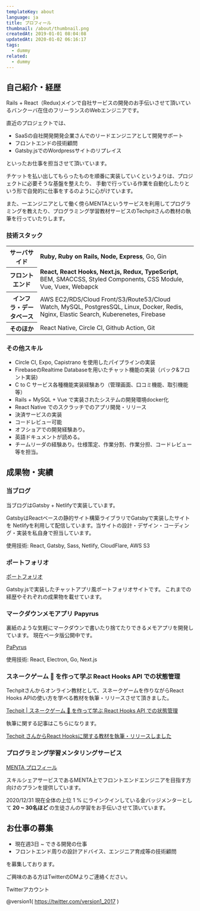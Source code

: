 ```yaml
---
templateKey: about
language: ja
title: プロフィール
thumbnail: /about/thumbnail.png
createdAt: 2019-01-01 08:04:08
updatedAt: 2020-01-02 06:16:17
tags:
  - dummy
related:
  - dummy
---
```



## 自己紹介・経歴

Rails + React（Redux)メインで自社サービスの開発のお手伝いさせて頂いているバンクーバ在住のフリーランスのWebエンジニアです。

直近のプロジェクトでは、

- SaaSの自社開発開発企業さんでのリードエンジニアとして開発サポート
- フロントエンドの技術顧問
- Gatsby.jsでのWordpressサイトのリプレイス

といったお仕事を担当させて頂いています。

チケットを払い出してもらったものを順番に実装していくというよりは、プロジェクトに必要そうな基盤を整えたり、
手動で行っている作業を自動化したりという形で自発的に仕事をするのように心がけています。

また、一エンジニアとして働く傍らMENTAというサービスを利用してプログラミングを教えたり、プログラミング学習教材サービスのTechpitさんの教材の執筆を行っていたりします。

### 技術スタック

<table>
<tbody>
<tr>
  <th>サーバサイド</th>
  <td><strong>Ruby, Ruby on Rails, Node, Express</strong>, Go, Gin</td>
</tr>
<tr>
  <th>フロントエンド</th>
  <td><strong>React, React Hooks, Next.js, Redux, TypeScript, </strong> BEM, SMACCSS, Styled Components, CSS Module, Vue, Vuex, Webapck</td>
</tr>
<tr>
  <th>インフラ・データベース</th>
  <td>AWS EC2/RDS/Cloud Front/S3/Route53/Cloud Watch, MySQL, PostgresSQL, Linux, Docker, Redis, Nginx, Elastic Search, Kuberenetes, Firebase</td>
</tr>
<tr>
  <th>そのほか</th>
  <td>React Native, Circle CI, Github Action, Git</td>
</tr>
</tbody>
</table>


### その他スキル

* Circle CI, Expo, Capistrano を使用したパイプラインの実装
* FirebaseのRealtime Databaseを用いたチャット機能の実装（バック&フロント実装)
* C to C サービス各種機能実装経験あり（管理画面、口コミ機能、取引機能等）
* Rails + MySQL + Vue で実装されたシステムの開発環境docker化
* React Native でのスクラッチでのアプリ開発・リリース
* 決済サービスの実装
* コードレビュー可能
* オフショアでの開発経験あり。
* 英語ドキュメントが読める。
* チームリーダの経験あり。仕様策定、作業分割、作業分担、コードレビュー等を担当。

## 成果物・実績


### 当ブログ

当ブログはGatsby + Netlifyで実装しています。

GatsbyはReactベースの静的サイト構築ライブラリでGatsbyで実装したサイトを
Netlifyを利用して配信しています。当サイトの設計・デザイン・コーディング・実装を私自身で担当しています。

使用技術: React, Gatsby, Sass, Netlify, CloudFlare, AWS S3

### ポートフォリオ

<a href="https://portfolio.ver-1-0.net/">ポートフォリオ</a>

Gatsby.jsで実装したチャットアプリ風ポートフォリオサイトです。
これまでの経歴やそれぞれの成果物を載せています。


### マークダウンメモアプリ Papyrus

裏紙のような気軽にマークダウンで書いたり捨てたりできるメモアプリを開発しています。
現在ベータ版公開中です。

<a href="https://papyrus-app.org/">PaPyrus</a>

使用技術: React, Electron, Go, Next.js

### スネークゲーム 🐍 を作って学ぶ React Hooks API での状態管理

Techpitさんからオンライン教材として、スネークゲームを作りながらReact Hooks APIの使い方を学べる教材を執筆・リリースさせて頂きました。

<a href="https://www.techpit.jp/courses/127">Techpit | スネークゲーム 🐍 を作って学ぶ React Hooks API での状態管理</a>


執筆に関する記事はこちらになります。

<a href="/2020/11/14/publish-snake-game-material">Techpit さんからReact Hooksに関する教材を執筆・リリースしました</a>

### プログラミング学習メンタリングサービス

<a href="https://menta.work/user/13371">MENTA プロフィール</a>

スキルシェアサービスであるMENTA上でフロントエンドエンジニアを目指す方向けのプランを提供しています。

2020/12/31 現在全体の上位 1 % にラインクインしている金バッジメンターとして<strong> 20 ~ 30名ほど </strong> の生徒さんの学習をお手伝いさせて頂いています。


## お仕事の募集

- 現在週3日 ~ できる開発の仕事
- フロントエンド周りの設計アドバイス、エンジニア育成等の技術顧問

を募集しております。

ご興味のある方はTwitterのDMよりご連絡ください。

Twitterアカウント

@version1( https://twitter.com/version1_2017 )
